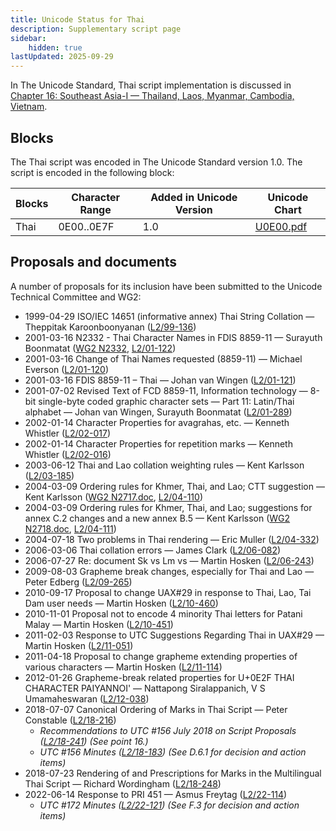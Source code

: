 ```yaml
---
title: Unicode Status for Thai
description: Supplementary script page
sidebar:
    hidden: true
lastUpdated: 2025-09-29
---
```


In The Unicode Standard, Thai script implementation is discussed in [Chapter 16: Southeast Asia-I — Thailand, Laos, Myanmar, Cambodia, Vietnam](https://www.unicode.org/versions/latest/core-spec/chapter-16/#G46485).

## Blocks

The Thai script was encoded in The Unicode Standard version 1.0. The script is encoded in the following block:

| Blocks | Character Range | Added in Unicode Version | Unicode Chart |
| ------ | --------------- | ------------------------ | ------------- |
| Thai | 0E00..0E7F | 1.0 | [U0E00.pdf](http://www.unicode.org/charts/PDF/U0E00.pdf) |

## Proposals and documents

A number of proposals for its inclusion have been submitted to the Unicode Technical Committee and WG2:
- 1999-04-29 ISO/IEC 14651 (informative annex) Thai String Collation — Theppitak Karoonboonyanan ([L2/99-136](http://www.unicode.org/L2/L1999/n668.pdf))
- 2001-03-16 N2332 - Thai Character Names in FDIS 8859-11 — Surayuth Boonmatat ([WG2 N2332](https://www.unicode.org/wg2/docs/n2332.pdf), [L2/01-122](http://www.unicode.org/cgi-bin/GetMatchingDocs.pl?L2/01-122))
- 2001-03-16 Change of Thai Names requested (8859-11) — Michael Everson ([L2/01-120](http://www.unicode.org/cgi-bin/GetMatchingDocs.pl?L2/01-120))
- 2001-03-16 FDIS 8859-11 – Thai  — Johan van Wingen ([L2/01-121](http://www.unicode.org/cgi-bin/GetMatchingDocs.pl?L2/01-121))
- 2001-07-02 Revised Text of FCD 8859-11, Information technology — 8-bit single-byte coded graphic character sets — Part 11: Latin/Thai alphabet — Johan van Wingen, Surayuth Boonmatat ([L2/01-289](http://www.unicode.org/cgi-bin/GetMatchingDocs.pl?L2/01-289))
- 2002-01-14 Character Properties for avagrahas, etc. — Kenneth Whistler ([L2/02-017](http://www.unicode.org/cgi-bin/GetMatchingDocs.pl?L2/02-017))
- 2002-01-14 Character Properties for repetition marks — Kenneth Whistler ([L2/02-016](http://www.unicode.org/cgi-bin/GetMatchingDocs.pl?L2/02-016))
- 2003-06-12 Thai and Lao collation weighting rules — Kent Karlsson ([L2/03-185](http://www.unicode.org/cgi-bin/GetMatchingDocs.pl?L2/03-185))
- 2004-03-09 Ordering rules for Khmer, Thai, and Lao; CTT suggestion — Kent Karlsson ([WG2 N2717.doc](https://www.unicode.org/wg2/docs/n2717.doc), [L2/04-110](http://www.unicode.org/cgi-bin/GetMatchingDocs.pl?L2/04-110))
- 2004-03-09 Ordering rules for Khmer, Thai, and Lao; suggestions for annex C.2 changes and a new annex B.5 — Kent Karlsson ([WG2 N2718.doc](https://www.unicode.org/wg2/docs/n2718.doc), [L2/04-111](http://www.unicode.org/cgi-bin/GetMatchingDocs.pl?L2/04-111))
- 2004-07-18 Two problems in Thai rendering — Eric Muller ([L2/04-332](http://www.unicode.org/cgi-bin/GetMatchingDocs.pl?L2/04-332))
- 2006-03-06 Thai collation errors — James Clark ([L2/06-082](http://www.unicode.org/cgi-bin/GetMatchingDocs.pl?L2/06-082))
- 2006-07-27 Re: document Sk vs Lm vs — Martin Hosken ([L2/06-243](http://www.unicode.org/cgi-bin/GetMatchingDocs.pl?L2/06-243))
- 2009-08-03 Grapheme break changes, especially for Thai and Lao — Peter Edberg ([L2/09-265](http://www.unicode.org/cgi-bin/GetMatchingDocs.pl?L2/09-265))
- 2010-09-17 Proposal to change UAX#29 in response to Thai, Lao, Tai Dam user needs — Martin Hosken ([L2/10-460](http://www.unicode.org/cgi-bin/GetMatchingDocs.pl?L2/10-460))
- 2010-11-01 Proposal not to encode 4 minority Thai letters for Patani Malay — Martin Hosken ([L2/10-451](http://www.unicode.org/cgi-bin/GetMatchingDocs.pl?L2/10-451))
- 2011-02-03 Response to UTC Suggestions Regarding Thai in UAX#29 — Martin Hosken ([L2/11-051](http://www.unicode.org/cgi-bin/GetMatchingDocs.pl?L2/11-051))
- 2011-04-18 Proposal to change grapheme extending properties of various characters — Martin Hosken ([L2/11-114](http://www.unicode.org/cgi-bin/GetMatchingDocs.pl?L2/11-114))
- 2012-01-26 Grapheme-break related properties for U+0E2F THAI CHARACTER PAIYANNOI' — Nattapong Siralappanich, V S Umamaheswaran ([L2/12-038](http://www.unicode.org/cgi-bin/GetMatchingDocs.pl?L2/12-038))
- 2018-07-07 Canonical Ordering of Marks in Thai Script — Peter Constable ([L2/18-216](http://www.unicode.org/cgi-bin/GetMatchingDocs.pl?L2/18-216))
  - _Recommendations to UTC #156 July 2018 on Script Proposals ([L2/18-241](http://www.unicode.org/L2/L2018/18241-script-ad-hoc.pdf)) (See point 16.)_
  - _UTC #156 Minutes ([L2/18-183](http://www.unicode.org/L2/L2018/18183.htm)) (See D.6.1 for decision and action items)_
- 2018-07-23 Rendering of and Prescriptions for Marks in the Multilingual Thai Script — Richard Wordingham ([L2/18-248](http://www.unicode.org/cgi-bin/GetMatchingDocs.pl?L2/18-248))
- 2022-06-14 Response to PRI 451 — Asmus Freytag ([L2/22-114](http://www.unicode.org/cgi-bin/GetMatchingDocs.pl?L2/22-114))
  - _UTC #172 Minutes ([L2/22-121](https://www.unicode.org/L2/L2022/22121.htm)) (See F.3 for decision and action items)_
